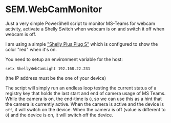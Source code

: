 # SEM.WebCamMonitor

Just a very simple PowerShell script to monitor MS-Teams for webcam activity, activate a Shelly Switch when webcam is on and switch it off when webcam is off.

I am using a simple ["Shelly Plus Plug S"](https://www.amazon.de/dp/B0BTJ1DTBX) which is configured to show the color "red" when it's on.

You need to setup an environment variable for the host:
```
setx ShellyWebCamLight 192.168.22.231
```
(the IP address must be the one of your device)

The script will simply run an endless loop testing the current status of a registry key that holds the last start and end of camera usage of MS Teams.
While the camera is on, the end-time is `0`, so we can use this as a hint that the camera is currently active.
When the camera is active and the device is `off`, it will switch on the device. When the camera is off (value is different to `0`) and the device is on, it will switch off the device.
